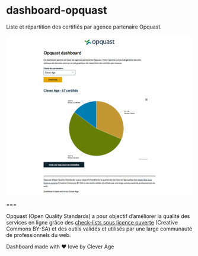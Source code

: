 # dashboard-opquast

Liste et répartition des certifiés par agence partenaire Opquast.

![Alt](/src/img/ca.png)

===

Opquast (Open Quality Standards) a pour objectif d’améliorer la qualité des services en ligne grâce des [check-lists sous licence ouverte](http://checklists.opquast.com/fr/) (Creative Commons BY-SA) et des outils validés et utilisés par une large communauté de professionnels du web.

Dashboard made with ❤ love by Clever Age

